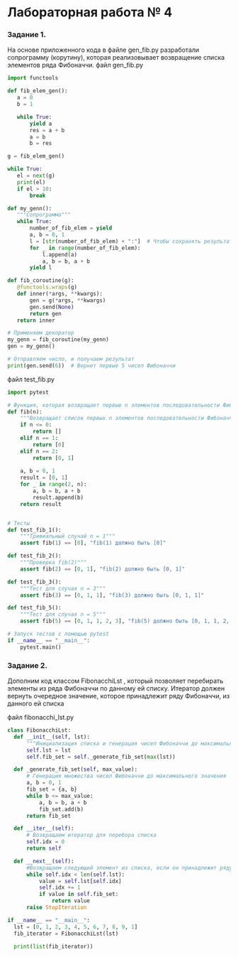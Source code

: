 # Лабораторная работа № 4
### Задание 1.
На основе приложенного кода в файле gen_fib.py разработали сопрограмму (корутину), которая реализовывает возвращение списка элементов ряда Фибоначчи.
 файл gen_fib.py
 ```python
import functools

def fib_elem_gen():
    a = 0
    b = 1

    while True:
        yield a
        res = a + b
        a = b
        b = res

g = fib_elem_gen()

while True:
    el = next(g)
    print(el)
    if el > 10:
        break

def my_genn():
    """Сопрограмма"""
    while True:
        number_of_fib_elem = yield
        a, b = 0, 1
        l = [str(number_of_fib_elem) + ":"]  # Чтобы сохранять результаты
        for _ in range(number_of_fib_elem):
            l.append(a)
            a, b = b, a + b
        yield l

def fib_coroutine(g):
    @functools.wraps(g)
    def inner(*args, **kwargs):
        gen = g(*args, **kwargs)
        gen.send(None)  
        return gen
    return inner

# Применяем декоратор
my_genn = fib_coroutine(my_genn)
gen = my_genn()

# Отправляем число, и получаем результат
print(gen.send(6))  # Вернет первые 5 чисел Фибоначчи
```
файл test_fib.py
```python
import pytest

# Функция, которая возвращает первые n элементов последовательности Фибоначчи
def fib(n):
    """Возвращает список первых n элементов последовательности Фибоначчи"""
    if n <= 0:
        return []
    elif n == 1:
        return [0]
    elif n == 2:
        return [0, 1]
    
    a, b = 0, 1
    result = [0, 1]
    for _ in range(2, n):
        a, b = b, a + b
        result.append(b)
    return result


# Тесты
def test_fib_1():
    """Тривиальный случай n = 1"""
    assert fib(1) == [0], "fib(1) должно быть [0]"

def test_fib_2():
    """Проверка fib(2)"""
    assert fib(2) == [0, 1], "fib(2) должно быть [0, 1]"

def test_fib_3():
    """Тест для случая n = 3"""
    assert fib(3) == [0, 1, 1], "fib(3) должно быть [0, 1, 1]"

def test_fib_5():
    """Тест для случая n = 5"""
    assert fib(5) == [0, 1, 1, 2, 3], "fib(5) должно быть [0, 1, 1, 2, 3]"

# Запуск тестов с помощью pytest
if __name__ == "__main__":
    pytest.main()
```

### Задание 2.
Дополним код классом FibonacchiLst , который позволяет перебирать элементы из ряда Фибоначчи по данному ей списку. Итератор должен вернуть очередное значение, которое принадлежит ряду Фибоначчи, из данного ей списка

  файл fibonacchi_lst.py

  ```python
class FibonacchiLst:
    def __init__(self, lst):
        """Инициализация списка и генерация чисел Фибоначчи до максимального элемента списка"""
        self.lst = lst
        self.fib_set = self._generate_fib_set(max(lst))

    def _generate_fib_set(self, max_value):
        # Генерация множества чисел Фибоначчи до максимального значения
        a, b = 0, 1
        fib_set = {a, b}
        while b <= max_value:
            a, b = b, a + b
            fib_set.add(b)
        return fib_set

    def __iter__(self):
        # Возвращаем итератор для перебора списка
        self.idx = 0
        return self

    def __next__(self):
        #Возвращаем следующий элемент из списка, если он принадлежит ряду Фибоначчи
        while self.idx < len(self.lst):
            value = self.lst[self.idx]
            self.idx += 1
            if value in self.fib_set:
                return value
        raise StopIteration

if __name__ == "__main__":
    lst = [0, 1, 2, 3, 4, 5, 6, 7, 8, 9, 1]
    fib_iterator = FibonacchiLst(lst)

    print(list(fib_iterator))
```
